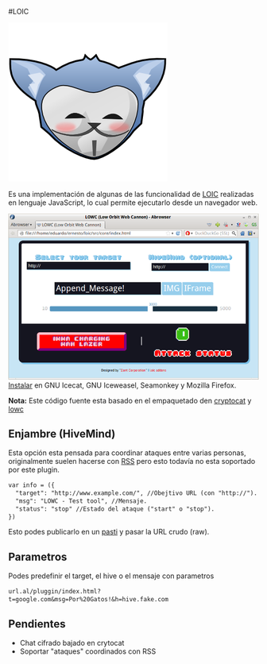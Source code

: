 #LOIC

[![Icecat anonymous](logo.png)](http://b4zz4.github.io/loic/release/loic.firefox.xpi)

Es una implementación de algunas de las funcionalidad de [LOIC](https://es.wikipedia.org/wiki/Low_Orbit_Ion_Cannon) realizadas en lenguaje JavaScript, lo cual permite ejecutarlo desde un navegador web.

![Captura de pantalla](captura.png)
[Instalar](release/loic.firefox.xpi?raw=true) en GNU Icecat, GNU Iceweasel, Seamonkey y Mozilla Firefox.

**Nota:** Este código fuente esta basado en el empaquetado den [cryptocat](https://crypto.cat) y [lowc](https://code.google.com/p/lowc/)

## Enjambre (HiveMind)

Esta opción esta pensada para coordinar ataques entre varias personas, originalmente suelen hacerse con [RSS](https://es.wikipedia.org/wiki/Rss) pero esto todavía no esta soportado por este plugin.

~~~
var info = ({
  "target": "http://www.example.com/", //Obejtivo URL (con "http://").
  "msg": "LOWC - Test tool", //Mensaje.
  "status": "stop" //Estado del ataque ("start" o "stop").
})
~~~
Esto podes publicarlo en un [pasti](http://pastebin.com/) y pasar la URL crudo (raw).
## Parametros

Podes predefinir el target, el hive o el mensaje con parametros

~~~
url.al/pluggin/index.html?t=google.com&msg=Por%20Gatos!&h=hive.fake.com
~~~

## Pendientes

* Chat cifrado bajado en crytocat
* Soportar "ataques" coordinados con RSS
